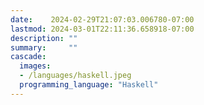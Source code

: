 ```yaml
---
date:    2024-02-29T21:07:03.006780-07:00
lastmod: 2024-03-01T22:11:36.658918-07:00
description: ""
summary:     ""
cascade:
  images:
  - /languages/haskell.jpeg
  programming_language: "Haskell"
---
```

